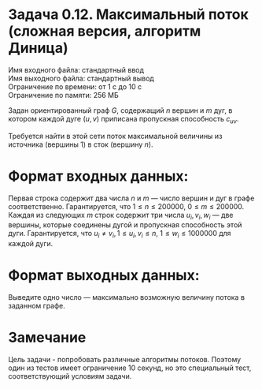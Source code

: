 # Задача 0.12. Максимальный поток (сложная версия, алгоритм Диница)
Имя входного файла: стандартный ввод  
Имя выходного файла: стандартный вывод  
Ограничение по времени: от 1 с до 10 с  
Ограничение по памяти: 256 МБ  

Задан ориентированный граф $G$, содержащий $n$ вершин и $m$ дуг, в котором каждой дуге $(u, v)$ приписана пропускная способность $c_{uv}$.  

Требуется найти в этой сети поток максимальной величины из источника (вершины $1$) в сток (вершину $n$).

# Формат входных данных: 

Первая строка содержит два числа $n$ и $m$ — число вершин и дуг в графе соответственно. Гарантируется, что $1 \le n \le 200000$, $0 \le m \le 200000$.
Каждая из следующих $m$ строк содержит три числа $u_i, v_i, w_i$ — две вершины, которые соединены дугой и пропускная способность этой дуги. Гарантируется, что $u_i \ne v_i, 1 \le u_i, v_i \le n$, $1 \le w_i \le 1000000$ для каждой дуги.

# Формат выходных данных:

Выведите одно число — максимально возможную величину потока в заданном графе.

# Замечание

Цель задачи - попробовать различные алгоритмы потоков. Поэтому один из тестов имеет ограничение 10 секунд, но это специальный тест, соответствующий условиям задачи.
